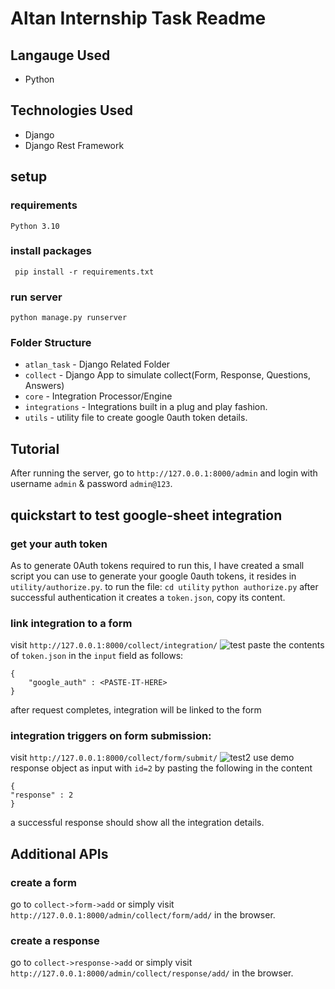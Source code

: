 # Altan Internship Task Readme
## Langauge Used
* Python
## Technologies Used
* Django 
* Django Rest Framework
## setup
### requirements
```Python 3.10```
### install packages
``` pip install -r requirements.txt```
### run server
```python manage.py runserver```

### Folder Structure
* `atlan_task` - Django Related Folder
* `collect` - Django App to simulate collect(Form, Response, Questions, Answers)
* `core` - Integration Processor/Engine
* `integrations` - Integrations built in a plug and play fashion.
*  `utils` - utility file to create google 0auth token details.

## Tutorial
After running the server, go to `http://127.0.0.1:8000/admin` and login with username `admin` & password `admin@123`.

## quickstart to test google-sheet integration
### get your auth token
As to generate 0Auth tokens required to run this, I have created a small script you can use to generate your google 0auth tokens, it resides in `utility/authorize.py`. 
to run the file:
```cd utility```
```python authorize.py```
after successful authentication it creates a `token.json`, copy its content.
### link integration to a form
visit `http://127.0.0.1:8000/collect/integration/`
![test](https://user-images.githubusercontent.com/22274195/173249172-7d69988f-6c45-4502-8d27-ec2d81291b4c.PNG)
paste the contents of `token.json` in the `input` field as follows: 
```
{
    "google_auth" : <PASTE-IT-HERE>
}
```
after request completes, integration will be linked to the form

### integration triggers on form submission:
visit `http://127.0.0.1:8000/collect/form/submit/`
![test2](https://user-images.githubusercontent.com/22274195/173249429-b9752b20-c156-48b6-b17f-0d5c4a9a0766.PNG)
use demo response object as input with `id=2` by pasting the following in the content
```
{
"response" : 2
}
```

a successful response should show all the integration details.


## Additional APIs 
### create a form
go to `collect->form->add` or simply visit `http://127.0.0.1:8000/admin/collect/form/add/` in the browser.

### create a response
go to `collect->response->add` or simply visit `http://127.0.0.1:8000/admin/collect/response/add/` in the browser.

